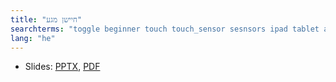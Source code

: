 ```yaml
---
title: "חיישן מגע"
searchterms: "toggle beginner touch touch_sensor sesnsors ipad tablet android programming_app app wait_block motor_on חיישן_מגע"
lang: "he"
---
```

 <ul>
 <li class="ng-binding">Slides:
 <a href="ProgrammingLessons/beginner/Touch.pptx">PPTX</a>,
 <a href="ProgrammingLessons/beginner/Touch.pdf">PDF</a>
 </li>
 
 </ul>
